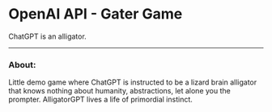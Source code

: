 # OpenAI API - Gater Game

ChatGPT is an alligator.

---

### About:

Little demo game where ChatGPT is instructed to be a lizard brain alligator that knows nothing about humanity, abstractions, let alone you the prompter. AlligatorGPT lives a life of primordial instinct.
